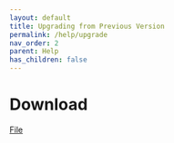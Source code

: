 ```yaml
---
layout: default
title: Upgrading from Previous Version
permalink: /help/upgrade
nav_order: 2
parent: Help
has_children: false
---
```


# Download
[File](https://github.com/antiKk/muOS-docs/raw/refs/heads/banana/help/assets/files/Migrate_Script_Installer.zip)



<div itemscope itemtype="https://schema.org/WebSite">
  <meta itemprop="url" content="https://muos.dev"/>
  <meta itemprop="name" content="muOS - Custom Firmware"/>
</div>
